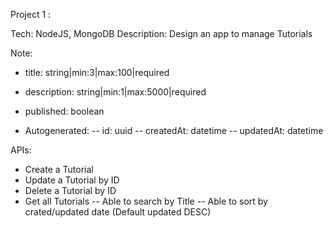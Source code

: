 
Project 1 :

Tech: NodeJS, MongoDB
Description: Design an app to manage Tutorials

Note:
- title: string|min:3|max:100|required
- description: string|min:1|max:5000|required
- published: boolean

- Autogenerated:
-- id: uuid
-- createdAt: datetime
-- updatedAt: datetime

APIs:
- Create a Tutorial
- Update a Tutorial by ID
- Delete a Tutorial by ID
- Get all Tutorials
-- Able to search by Title
-- Able to sort by crated/updated date (Default updated DESC)
